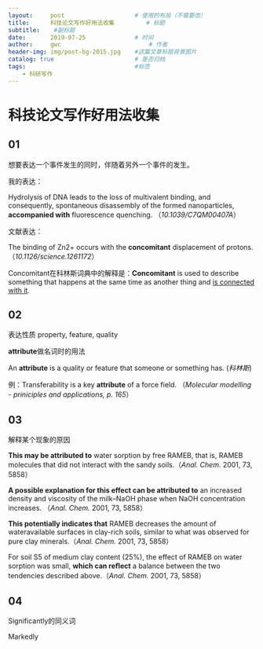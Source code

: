```yaml
---
layout:     post   				    # 使用的布局（不需要改）
title:      科技论文写作好用法收集			# 标题 
subtitle:    #副标题
date:       2019-07-25 				# 时间
author:     gwc 						# 作者
header-img: img/post-bg-2015.jpg 	#这篇文章标题背景图片
catalog: true 						# 是否归档
tags:								#标签
    - 科研写作
---
```


# 科技论文写作好用法收集

## 01

想要表达一个事件发生的同时，伴随着另外一个事件的发生。

我的表达：

Hydrolysis of DNA leads to the loss of multivalent binding, and consequently, spontaneous disassembly of the formed nanoparticles, **accompanied with** fluorescence quenching. （*10.1039/C7QM00407A*）

文献表达：

The binding of Zn2+ occurs with the **concomitant** displacement of protons. （*10.1126/science.1261172*）

Concomitant在科林斯词典中的解释是：**Concomitant** is used to describe something that happens at the same time as another thing and <u>is connected with it</u>.

## 02

表达性质 property, feature, quality

**attribute**做名词时的用法

An **attribute** is a quality or feature that someone or something has. (*科林斯*)

例：Transferability is a key **attribute** of a force field. （*Molecular modelling - priniciples and applications, p. 165*）
## 03
解释某个现象的原因

**This may be attributed to** water sorption by free RAMEB, that is, RAMEB molecules that did not interact with the sandy soils.（*Anal. Chem.* 2001, 73, 5858）

**A possible explanation for this effect can be attributed to** an increased density and viscosity of the milk–NaOH phase when NaOH concentration increases. （*Anal. Chem.* 2001, 73, 5858）

**This potentially indicates that** RAMEB decreases the amount of wateravailable surfaces in clay-rich soils, similar to what was observed for pure clay minerals.（*Anal. Chem.* 2001, 73, 5858）

For soil S5 of medium clay content (25%), the effect of RAMEB on water sorption was small, **which can reﬂect** a balance between the two tendencies described above.（*Anal. Chem.* 2001, 73, 5858）

## 04
Significantly的同义词

Markedly